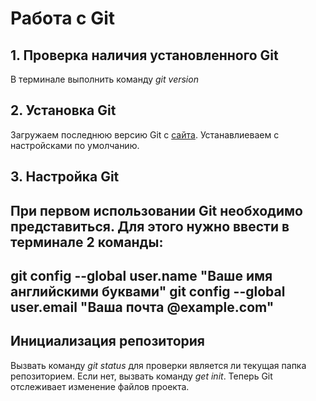 # Работа с Git
## 1. Проверка наличия установленного Git
В терминале выполнить команду *git version*
## 2. Установка Git
Загружаем последнюю версию Git с [сайта](https://git-scm.com/downloads).
Устанавлиеваем с настройсками по умолчанию.
## 3. Настройка Git
При первом использовании Git необходимо представиться.
Для этого нужно ввести в терминале 2 команды:
---
git config --global user.name "Ваше имя английскими буквами"
git config --global user.email "Ваша почта @example.com"
---
## Инициализация репозитория
Вызвать команду *git status* для проверки является ли текущая папка репозиторием.
Если нет, вызвать команду *get init*. Теперь Git отслеживает изменение файлов проекта.

